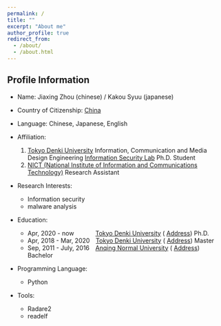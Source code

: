 ```yaml
---
permalink: /
title: ""
excerpt: "About me"
author_profile: true
redirect_from: 
  - /about/
  - /about.html
---
```



## Profile Information
- Name: Jiaxing Zhou (chinese) / Kakou Syuu (japanese)
- Country of Citizenship: <i class="fas fa-map-marker-alt" style="color:rgb(12, 12, 13); font-size:.85em" aria-hidden="true"></i> [China](https://goo.gl/maps/tTsGg91ARqmZEdq8A)
- Language: Chinese, Japanese, English
- Affiliation: 
  1. [Tokyo Denki University](https://www.dendai.ac.jp/en/) Information, Communication and Media Design Engineering [Information Security Lab](https://tdu-isl.github.io/home/index.html) Ph.D. Student
  2. [NICT (National Institute of Information and Communications Technology)](https://www.nict.go.jp/en/index.html) Research Assistant
- Research Interests:
  - Information security
  - malware analysis
- Education:
  - Apr, 2020 - now &emsp;&emsp;&emsp;  [Tokyo Denki University](https://www.dendai.ac.jp/en/) (<i class="fas fa-map-marker-alt" style="color:rgb(12, 12, 13); font-size:.85em" aria-hidden="true"></i> [Address](https://goo.gl/maps/6xDxm3roWxyvtanf9)) Ph.D. 
  - Apr, 2018 - Mar, 2020&emsp;[Tokyo Denki University](https://www.dendai.ac.jp/en/) (<i class="fas fa-map-marker-alt" style="color:rgb(12, 12, 13); font-size:.85em" aria-hidden="true"></i> [Address](https://goo.gl/maps/6xDxm3roWxyvtanf9)) Master
  - Sep, 2011 - July, 2016&emsp;[Anqing Normal University](https://www.aqnu.edu.cn/) (<i class="fas fa-map-marker-alt" style="color:rgb(12, 12, 13); font-size:.85em" aria-hidden="true"></i> [Address](https://goo.gl/maps/Ayn8ba2zD9cfw98M6)) Bachelor
 
- <i class="fas fa-code" style="color:rgb(2, 35, 247); font-size:.85em" aria-hidden="true"></i> Programming Language:
  - <i class="fab fa-python" style="color:rgb(252,109,38); font-size:.85em" aria-hidden="true"></i> Python 
- <i class="fas fa-tools" style="color:rgb(12, 12, 13); font-size:.85em" aria-hidden="true"></i> Tools:
  - Radare2
  - readelf
